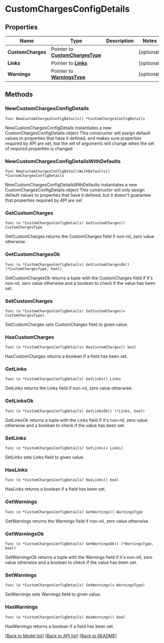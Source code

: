 # CustomChargesConfigDetails

## Properties

Name | Type | Description | Notes
------------ | ------------- | ------------- | -------------
**CustomCharges** | Pointer to [**CustomChargesType**](CustomChargesType.md) |  | [optional] 
**Links** | Pointer to [**Links**](Links.md) |  | [optional] 
**Warnings** | Pointer to [**WarningsType**](WarningsType.md) |  | [optional] 

## Methods

### NewCustomChargesConfigDetails

`func NewCustomChargesConfigDetails() *CustomChargesConfigDetails`

NewCustomChargesConfigDetails instantiates a new CustomChargesConfigDetails object
This constructor will assign default values to properties that have it defined,
and makes sure properties required by API are set, but the set of arguments
will change when the set of required properties is changed

### NewCustomChargesConfigDetailsWithDefaults

`func NewCustomChargesConfigDetailsWithDefaults() *CustomChargesConfigDetails`

NewCustomChargesConfigDetailsWithDefaults instantiates a new CustomChargesConfigDetails object
This constructor will only assign default values to properties that have it defined,
but it doesn't guarantee that properties required by API are set

### GetCustomCharges

`func (o *CustomChargesConfigDetails) GetCustomCharges() CustomChargesType`

GetCustomCharges returns the CustomCharges field if non-nil, zero value otherwise.

### GetCustomChargesOk

`func (o *CustomChargesConfigDetails) GetCustomChargesOk() (*CustomChargesType, bool)`

GetCustomChargesOk returns a tuple with the CustomCharges field if it's non-nil, zero value otherwise
and a boolean to check if the value has been set.

### SetCustomCharges

`func (o *CustomChargesConfigDetails) SetCustomCharges(v CustomChargesType)`

SetCustomCharges sets CustomCharges field to given value.

### HasCustomCharges

`func (o *CustomChargesConfigDetails) HasCustomCharges() bool`

HasCustomCharges returns a boolean if a field has been set.

### GetLinks

`func (o *CustomChargesConfigDetails) GetLinks() Links`

GetLinks returns the Links field if non-nil, zero value otherwise.

### GetLinksOk

`func (o *CustomChargesConfigDetails) GetLinksOk() (*Links, bool)`

GetLinksOk returns a tuple with the Links field if it's non-nil, zero value otherwise
and a boolean to check if the value has been set.

### SetLinks

`func (o *CustomChargesConfigDetails) SetLinks(v Links)`

SetLinks sets Links field to given value.

### HasLinks

`func (o *CustomChargesConfigDetails) HasLinks() bool`

HasLinks returns a boolean if a field has been set.

### GetWarnings

`func (o *CustomChargesConfigDetails) GetWarnings() WarningsType`

GetWarnings returns the Warnings field if non-nil, zero value otherwise.

### GetWarningsOk

`func (o *CustomChargesConfigDetails) GetWarningsOk() (*WarningsType, bool)`

GetWarningsOk returns a tuple with the Warnings field if it's non-nil, zero value otherwise
and a boolean to check if the value has been set.

### SetWarnings

`func (o *CustomChargesConfigDetails) SetWarnings(v WarningsType)`

SetWarnings sets Warnings field to given value.

### HasWarnings

`func (o *CustomChargesConfigDetails) HasWarnings() bool`

HasWarnings returns a boolean if a field has been set.


[[Back to Model list]](../README.md#documentation-for-models) [[Back to API list]](../README.md#documentation-for-api-endpoints) [[Back to README]](../README.md)


